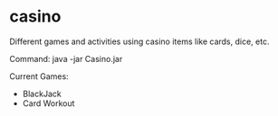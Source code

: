 # casino
Different games and activities using casino items like cards, dice, etc.

Command: java -jar Casino.jar

Current Games:
- BlackJack
- Card Workout
